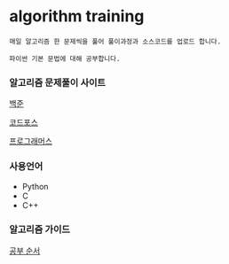 # algorithm training

```
매일 알고리즘 한 문제씩을 풀어 풀이과정과 소스코드를 업로드 합니다.

파이썬 기본 문법에 대해 공부합니다.
```

### 알고리즘 문제풀이 사이트

[백준](https://www.acmicpc.net/problem/tags)

[코드포스](https://codeforces.com/)

[프로그래머스](https://programmers.co.kr/)


### 사용언어
* Python
* C
* C++

### 알고리즘 가이드

[공부 순서](https://baactree.tistory.com/52)
